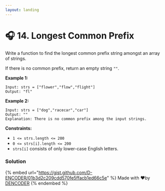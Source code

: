 ```yaml
---
layout: landing
---
```


# 🎧 14. Longest Common Prefix



Write a function to find the longest common prefix string amongst an array of strings.

If there is no common prefix, return an empty string `""`.

&#x20;

**Example 1:**

```
Input: strs = ["flower","flow","flight"]
Output: "fl"
```

**Example 2:**

```
Input: strs = ["dog","racecar","car"]
Output: ""
Explanation: There is no common prefix among the input strings.
```

&#x20;

**Constraints:**

* `1 <= strs.length <= 200`
* `0 <= strs[i].length <= 200`
* `strs[i]` consists of only lower-case English letters.

### Solution

{% embed url="https://gist.github.com/D-ENCODER/01b3d2c209cdd570fe5ffacb1ed66c5e" %}
Made with :heart:by [DENCODER](https://app.gitbook.com/u/nQEV84dGPbaL2Fg2wXrVeKkTz193)
{% endembed %}

